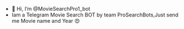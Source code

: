 - 👋 Hi, I’m @MovieSearchPro1_bot
- Iam a Telegram Movie Search BOT by team ProSearchBots,Just send me Movie name and Year 😍

<!---
MrAdrax/MrAdrax is a ✨ special ✨ repository because its `README.md` (this file) appears on your GitHub profile.
You can click the Preview link to take a look at your changes.
--->
